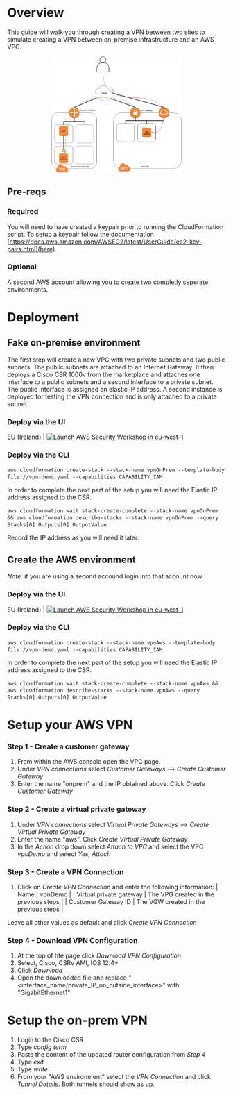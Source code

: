 # Overview
This guide will walk you through creating a VPN between two sites to simulate creating a VPN between on-premise infrastructure and an AWS VPC.

<p align="center">
  <img width="300" src="https://github.com/charliejllewellyn/aws-service-demos/blob/master/vpn/images/vpn.png">
</p>

## Pre-reqs

### Required
You will need to have created a keypair prior to running the CloudFormation script. To setup a keypair follow the documentation [https://docs.aws.amazon.com/AWSEC2/latest/UserGuide/ec2-key-pairs.html](here).

### Optional
A second AWS account allowing you to create two completly seperate environments.

# Deployment

## Fake on-premise environment
The first step will create a new VPC with two private subnets and two public subnets. The public subnets are attached to an Internet Gateway. It then deploys a Cisco CSR 1000v from the marketplace and attaches one interface to a public subnets and a second interface to a private subnet. The public interface is assigned an elastic IP address. A second instance is deployed for testing the VPN connection and is only attached to a private subnet.

### Deploy via the UI

EU (Ireland) | [![Launch AWS Security Workshop in eu-west-1](http://docs.aws.amazon.com/AWSCloudFormation/latest/UserGuide/images/cloudformation-launch-stack-button.png)](https://console.aws.amazon.com/cloudformation/home?region=eu-west-1#/stacks/new?stackName=vpnOnPrem&templateURL=https://s3-eu-west-1.amazonaws.com/cjl-cloudformation-stack-templates/vpnDemo-onprem.yaml)

### Deploy via the CLI
```
aws cloudformation create-stack --stack-name vpnOnPrem --template-body file://vpn-demo.yaml --capabilities CAPABILITY_IAM
```

In order to complete the next part of the setup you will need the Elastic IP address assigned to the CSR.
```
aws cloudformation wait stack-create-complete --stack-name vpnOnPrem && aws cloudformation describe-stacks --stack-name vpnOnPrem --query Stacks[0].Outputs[0].OutputValue
```

Record the IP address as you will need it later.

## Create the AWS environment

*Note:* if you are using a second accound login into that account now

### Deploy via the UI

EU (Ireland) | [![Launch AWS Security Workshop in eu-west-1](http://docs.aws.amazon.com/AWSCloudFormation/latest/UserGuide/images/cloudformation-launch-stack-button.png)](https://console.aws.amazon.com/cloudformation/home?region=eu-west-1#/stacks/new?stackName=vpnAws&templateURL=https://s3-eu-west-1.amazonaws.com/cjl-cloudformation-stack-templates/vpnDemo-aws.yaml)

### Deploy via the CLI
```
aws cloudformation create-stack --stack-name vpnAws --template-body file://vpn-demo.yaml --capabilities CAPABILITY_IAM
```

In order to complete the next part of the setup you will need the Elastic IP address assigned to the CSR.
```
aws cloudformation wait stack-create-complete --stack-name vpnAws && aws cloudformation describe-stacks --stack-name vpnAws --query Stacks[0].Outputs[0].OutputValue
```

# Setup your AWS VPN

### Step 1 - Create a customer gateway

1. From within the AWS console open the VPC page.
1. Under *VPN connections* select *Customer Gateways* --> *Create Customer Gateway*
1. Enter the name "onprem" and the IP obtained above. Click *Create Customer Gateway*

### Step 2 - Create a virtual private gateway

1. Under *VPN connections* select *Virtual Private Gateways* --> *Create Virtual Private Gateway*
1. Enter the name "aws". Click *Create Virtual Private Gateway*
1. In the *Action* drop down select *Attach to VPC* and select the VPC *vpcDemo* and select *Yes, Attach*

### Step 3 - Create a VPN Connection

1. Click on *Create VPN Connection* and enter the following information:
  | Name | vpnDemo |
  | Virtual private gateway | The VPG created in the previous steps |
  | Customer Gateway ID | The VGW created in the previous steps |
  
  Leave all other values as default and click *Create VPN Connection*

### Step 4 - Download VPN Configuration

1. At the top of hte page click *Download VPN Configuration*
1. Select, Cisco, CSRv AMI, IOS 12.4+
1. Click *Download*
1. Open the downloaded file and replace "<interface_name/private_IP_on_outside_interface>" with "GigabitEthernet1"

# Setup the on-prem VPN

1. Login to the Cisco CSR 
1. Type *config term*
1. Paste the content of the updated router configuration from *Step 4*
1. Type *exit*
1. Type *write*
1. From your "AWS environment" select the *VPN Connection* and click *Tunnel Details*. Both tunnels should show as up.
